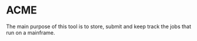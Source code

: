# ACME
The main purpose of this tool is to store, submit and keep track the jobs that run on a mainframe.
